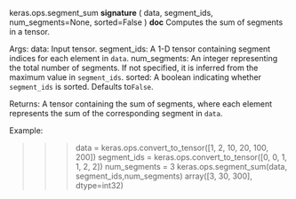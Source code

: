 keras.ops.segment_sum
__signature__
(
  data,
  segment_ids,
  num_segments=None,
  sorted=False
)
__doc__
Computes the sum of segments in a tensor.

Args:
    data: Input tensor.
    segment_ids: A 1-D tensor containing segment indices for each
        element in `data`.
    num_segments: An integer representing the total number of
        segments. If not specified, it is inferred from the maximum
        value in `segment_ids`.
    sorted: A boolean indicating whether `segment_ids` is sorted.
        Defaults to`False`.

Returns:
    A tensor containing the sum of segments, where each element
    represents the sum of the corresponding segment in `data`.

Example:

>>> data = keras.ops.convert_to_tensor([1, 2, 10, 20, 100, 200])
>>> segment_ids = keras.ops.convert_to_tensor([0, 0, 1, 1, 2, 2])
>>> num_segments = 3
>>> keras.ops.segment_sum(data, segment_ids,num_segments)
array([3, 30, 300], dtype=int32)
